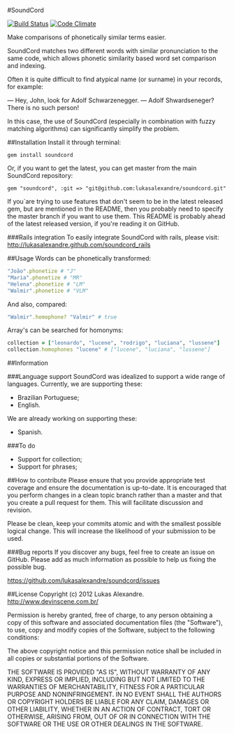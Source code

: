 #SoundCord

[![Build Status](https://secure.travis-ci.org/lukasalexandre/soundcord.png)](http://travis-ci.org/lukasalexandre/soundcord) [![Code Climate](https://codeclimate.com/badge.png)](https://codeclimate.com/github/lukasalexandre/soundcord)

Make comparisons of phonetically similar terms easier.

SoundCord matches two different words with similar pronunciation to the same code, which allows phonetic similarity based word set comparison and indexing.

Often it is quite difficult to find atypical name (or surname) in your records, for example:

— Hey, John, look for Adolf Schwarzenegger.
— Adolf Shwardseneger? There is no such person!

In this case, the use of SoundCord (especially in combination with fuzzy matching algorithms) can significantly simplify the problem.

##Installation
Install it through terminal:

`gem install soundcord`

Or, if you want to get the latest, you can get master from the main SoundCord repository:

`gem "soundcord", :git => "git@github.com:lukasalexandre/soundcord.git"`

If you`are trying to use features that don't seem to be in the latest released gem, but are mentioned in the README, then you probably need to specify the master branch if you want to use them. This README is probably ahead of the latest released version, if you're reading it on GitHub.

###Rails integration
To easily integrate SoundCord with rails, please visit: http://lukasalexandre.github.com/soundcord_rails

##Usage
Words can be phonetically transformed:

```ruby
"João".phonetize # "J"
"Maria".phonetize # "MR"
"Helena".phonetize # "LM"
"Walmir".phonetize # "VLM"
```

And also, compared:

```ruby
"Walmir".homophone? "Valmir" # true
```

Array's can be searched for homonyms:

```ruby
collection = ["leonardo", "lucene", "rodrigo", "luciana", "lussene"]
collection.homophones "lucene" # ["lucene", "luciana", "lussene"]
```

##Information

###Language support
SoundCord was idealized to support a wide range of languages. Currently, we are supporting these:

* Brazilian Portuguese;
* English.

We are already working on supporting these:

* Spanish.

###To do
* Support for collection;
* Support for phrases;

##How to contribute
Please ensure that you provide appropriate test coverage and ensure the documentation is up-to-date. It is encouraged that you perform changes in a clean topic branch rather than a master and that you create a pull request for them. This will facilitate discussion and revision.

Please be clean, keep your commits atomic and with the smallest possible logical change. This will increase the likelihood of your submission to be used.

###Bug reports
If you discover any bugs, feel free to create an issue on GitHub. Please add as much information as possible to help us fixing the possible bug.

https://github.com/lukasalexandre/soundcord/issues

##License
Copyright (c) 2012 Lukas Alexandre. http://www.devinscene.com.br/

Permission is hereby granted, free of charge, to any person obtaining
a copy of this software and associated documentation files (the
"Software"), to use, copy and modify copies of the Software, subject
to the following conditions:

The above copyright notice and this permission notice shall be
included in all copies or substantial portions of the Software.

THE SOFTWARE IS PROVIDED "AS IS", WITHOUT WARRANTY OF ANY KIND,
EXPRESS OR IMPLIED, INCLUDING BUT NOT LIMITED TO THE WARRANTIES OF
MERCHANTABILITY, FITNESS FOR A PARTICULAR PURPOSE AND
NONINFRINGEMENT. IN NO EVENT SHALL THE AUTHORS OR COPYRIGHT HOLDERS BE
LIABLE FOR ANY CLAIM, DAMAGES OR OTHER LIABILITY, WHETHER IN AN ACTION
OF CONTRACT, TORT OR OTHERWISE, ARISING FROM, OUT OF OR IN CONNECTION
WITH THE SOFTWARE OR THE USE OR OTHER DEALINGS IN THE SOFTWARE.
